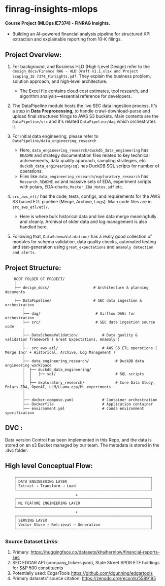 # finrag-insights-mlops

#### Course Project (MLOps IE7374) - FINRAG Insights.
- Building an AI-powered financial analysis pipeline for structured KPI extraction and explainable reporting from 10-K filings.

## Project Overview:

1. For background, and Business HLD (High-Level Design) refer to the `design_docs/Finance RAG - HLD Draft v1.1.xlsx and Project Scoping_IE 7374_FinSights.pdf`. They explain the business problem, solution approach, and high-level architecture.  
    - The Excel file contains cloud cost estimates, tool research, and algorithm analysis—essential reference for developers. 

2. The DataPipeline module hosts the live SEC data ingestion process. It's a step in **Data Preprocessing**, to handle crawl-download-parse and upload final structured filings to AWS S3 buckets. Main contents are the `DataPipeline/src` and it's related `DataPipeline/dag` which orchestrates it. 

3. For initial data engineering, please refer to `DataPipeline/data_engineering_research` 
    - Here, `data_engineering_research/duckdb_data_engineering` has `README` and strategy documentation files related to key technical achievements, data quality approach, sampling strategies, etc. `duckdb_data_engineering/sql` has DuckDB SQL scripts for number of operations.
    - Files like `data_engineering_research/exploratory_research` has `Research_README.md` and massive sets of EDA, experiment scripts with polars, EDA-charts, `Master_EDA_Notes.pdf` etc. 

4. `src_aws_etl/` has the code, tests, configs, and requirements for the AWS S3 based ETL pipeline (Merge, Archive, Logs). Main code files are in `src_aws_etl/etl/`. 
    - Here is where bulk historical data and live data merge meaningfully and cleanly. Archival of older data and log management is also handled here.

5. Following that, `DataSchemaValidation/` has a really good collection of modules for schema validation, data quality checks, automated testing and stat-generation using `great_expectations` and `anamoly detection and alerts`.


## Project Structure:
```
    ROOT FOLDER OF PROJECT/
    │
    ├── design_docs/                    # Architecture & planning documents

    ├── DataPipeline/                   # SEC data ingestion & orchestration
        │
        ├── dag/                         # Airflow DAGs for orchestration
        ├── src/                         # SEC data ingestion source code
        │
        ├── DataSchemaValidation/           # Data quality & validation framework ( Great Expectations, Anamoly )
        │
        ├── src_aws_etl/                    # AWS S3 ETL operations ( Merge Incr + Historical, Archive, Log Management )
        │
        ├── data_engineering_research/            # DuckDB data engineering workspace
        │  ├── duckdb_data_engineering/     
        │  │   ├── sql/                           # SQL scripts
        │  │
        │  ├── exploratory_research/              # Core Data Study, Polars EDA, OpenAI, LLM/LLama-cpp/ML experiments
        │  
        │
        ├── docker-compose.yaml             # Container orchestration
        ├── Dockerfile                      # Application container
        ├── environment.yml                 # Conda environment specification
```
## DVC : 
Data version Control has been implemented in this Repo, and the data is stored on an s3 Bucket managed by our team. The metadata is stored in the .dvc folder.

## High level Conceptual Flow:
```
    ┌─────────────────────────────────────────────────────────────┐
    │ DATA ENGINEERING LAYER                                      │
    │ Extract → Transform → Load                                  │
    └─────────────────────────────────────────────────────────────┘
                                ↓
    ┌─────────────────────────────────────────────────────────────┐
    │ ML FEATURE ENGINEERING LAYER                                │
    └─────────────────────────────────────────────────────────────┘
                                ↓
    ┌─────────────────────────────────────────────────────────────┐
    │ SERVING LAYER                                               │
    │ Vector Store → Retrieval → Generation                       │
    └─────────────────────────────────────────────────────────────┘
```


### Source Dataset Links:
1. Primary: https://huggingface.co/datasets/khaihernlow/financial-reports-sec
2. SEC EDGAR API (company_tickers.json), State Street SPDR ETF holdings for S&P 500 constituents
2. Potentially used: EdgarTools https://github.com/dgunning/edgartools
4. Primary datasets' source citation: https://zenodo.org/records/5589195


